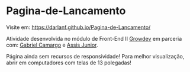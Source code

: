 # Pagina-de-Lancamento

Visite em: https://darlanf.github.io/Pagina-de-Lancamento/

Atividade desenvolvida no módulo de Front-End II <a href="https://www.growdev.com.br/" target="_blank">Growdev</a> em parceria com: 
<a href="https://github.com/GabrielCamargo92" target="_blank">Gabriel Camargo</a> e 
<a href="https://github.com/AssFerj" target="_blank">Assis Junior</a>.

Página ainda sem recursos de responsividade! 
Para melhor visualização, abrir em computadores com telas de 13 polegadas!
